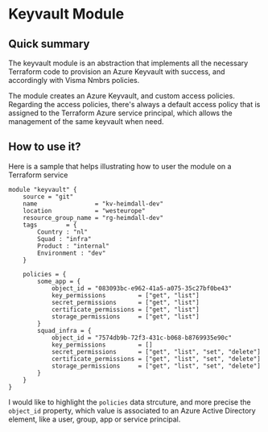 # Keyvault Module

## Quick summary

The keyvault module is an abstraction that implements all the necessary
Terraform code to provision an Azure Keyvault with success, and accordingly with
Visma Nmbrs policies.

The module creates an Azure Keyvault, and custom access policies. Regarding the
access policies, there's always a default access policy that is assigned to the
Terraform Azure service principal, which allows the management of the same
keyvault when need.

## How to use it?

Here is a sample that helps illustrating how to user the module on a Terraform service

```hcl
module "keyvault" {
    source = "git"
    name                = "kv-heimdall-dev"
    location            = "westeurope"
    resource_group_name = "rg-heimdall-dev"
    tags        = {
        Country : "nl"
        Squad : "infra"
        Product : "internal"
        Environment : "dev"
    }

    policies = {
        some_app = {
            object_id = "083093bc-e962-41a5-a075-35c27bf0be43"
            key_permissions         = ["get", "list"]
            secret_permissions      = ["get", "list"]
            certificate_permissions = ["get", "list"]
            storage_permissions     = ["get", "list"]
        }
        squad_infra = {
            object_id = "7574db9b-72f3-431c-b068-b8769935e90c"
            key_permissions         = []
            secret_permissions      = ["get", "list", "set", "delete"]
            certificate_permissions = ["get", "list", "set", "delete"]
            storage_permissions     = ["get", "list", "set", "delete"]
        }
    }
}
```

I would like to highlight the `policies` data strcuture, and more precise the `object_id` property, which value is associated to an Azure Active Directory element, like a user, group, app or service principal.



